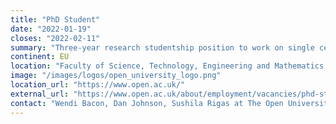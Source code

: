 ```yaml
---
title: "PhD Student"
date: "2022-01-19"
closes: "2022-02-11"
summary: "Three-year research studentship position to work on single cell transcriptomics in health and disease."
continent: EU
location: "Faculty of Science, Technology, Engineering and Mathematics (STEM) at The Open University, UK"
image: "/images/logos/open_university_logo.png"
location_url: "https://www.open.ac.uk/"
external_url: "https://www.open.ac.uk/about/employment/vacancies/phd-studentship-single-cell-transcriptomics-health-and-disease-stemlhcsphdstudentship"
contact: "Wendi Bacon, Dan Johnson, Sushila Rigas at The Open University, and Pablo Moreno at the European Bioinformatics Institute"
---
```

